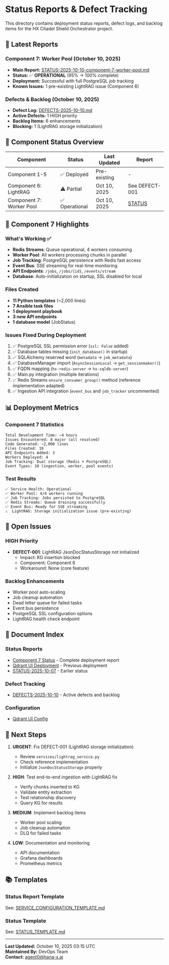 # Status Reports & Defect Tracking

This directory contains deployment status reports, defect logs, and backlog items for the HX Citadel Shield Orchestrator project.

## 📄 Latest Reports

### Component 7: Worker Pool (October 10, 2025)
- **Main Report:** [STATUS-2025-10-10-component-7-worker-pool.md](STATUS-2025-10-10-component-7-worker-pool.md)
- **Status:** ✅ **OPERATIONAL** (95% → 100% complete)
- **Deployment:** Successful with full PostgreSQL job tracking
- **Known Issues:** 1 pre-existing LightRAG issue (Component 6)

### Defects & Backlog (October 10, 2025)
- **Defect Log:** [DEFECTS-2025-10-10.md](DEFECTS-2025-10-10.md)
- **Active Defects:** 1 HIGH priority
- **Backlog Items:** 6 enhancements
- **Blocking:** 1 (LightRAG storage initialization)

## 🎯 Component Status Overview

| Component | Status | Last Updated | Report |
|-----------|--------|--------------|--------|
| Component 1-5 | ✅ Deployed | Pre-existing | - |
| Component 6: LightRAG | ⚠️ Partial | Oct 10, 2025 | See DEFECT-001 |
| Component 7: Worker Pool | ✅ Operational | Oct 10, 2025 | [STATUS](STATUS-2025-10-10-component-7-worker-pool.md) |

## 🔧 Component 7 Highlights

### What's Working ✅
- **Redis Streams**: Queue operational, 4 workers consuming
- **Worker Pool**: All workers processing chunks in parallel
- **Job Tracking**: PostgreSQL persistence with Redis fast access
- **Event Bus**: SSE streaming for real-time monitoring
- **API Endpoints**: `/jobs`, `/jobs/{id}`, `/events/stream`
- **Database**: Auto-initialization on startup, SSL disabled for local

### Files Created
- **11 Python templates** (~2,000 lines)
- **7 Ansible task files**
- **1 deployment playbook**
- **3 new API endpoints**
- **1 database model** (JobStatus)

### Issues Fixed During Deployment
1. ✅ PostgreSQL SSL permission error (`ssl: False` added)
2. ✅ Database tables missing (`init_database()` in startup)
3. ✅ SQLAlchemy reserved word (`metadata` → `job_metadata`)
4. ✅ DatabaseManager import (`AsyncSessionLocal` → `get_sessionmaker()`)
5. ✅ FQDN mapping (`hx-redis-server` → `hx-sqldb-server`)
6. ✅ Main.py integration (multiple iterations)
7. ✅ Redis Streams `ensure_consumer_group()` method (reference implementation adapted)
8. ✅ Ingestion API integration (`event_bus` and `job_tracker` uncommented)

## 📊 Deployment Metrics

### Component 7 Statistics
```
Total Development Time: ~4 hours
Issues Encountered: 8 major (all resolved)
Code Generated: ~2,000 lines
Files Created: 19
API Endpoints Added: 3
Workers Deployed: 4
Job Tracking: Dual storage (Redis + PostgreSQL)
Event Types: 10 (ingestion, worker, pool events)
```

### Test Results
```
✅ Service Health: Operational
✅ Worker Pool: 4/4 workers running
✅ Job Tracking: Jobs persisted to PostgreSQL
✅ Redis Streams: Queue draining successfully
✅ Event Bus: Ready for SSE streaming
⚠️  LightRAG: Storage initialization issue (pre-existing)
```

## 🐛 Open Issues

### HIGH Priority
- **DEFECT-001**: LightRAG JsonDocStatusStorage not initialized
  - Impact: KG insertion blocked
  - Component: Component 6
  - Workaround: None (core feature)

### Backlog Enhancements
- Worker pool auto-scaling
- Job cleanup automation
- Dead letter queue for failed tasks
- Event bus persistence
- PostgreSQL SSL configuration options
- LightRAG health check endpoint

## 📝 Document Index

### Status Reports
- [Component 7 Status](STATUS-2025-10-10-component-7-worker-pool.md) - Complete deployment report
- [Qdrant UI Deployment](STATUS-2025-10-07-qdrant-ui-deployment.md) - Previous deployment
- [STATUS-2025-10-07](STATUS-2025-10-07.md) - Earlier status

### Defect Tracking
- [DEFECTS-2025-10-10](DEFECTS-2025-10-10.md) - Active defects and backlog

### Configuration
- [Qdrant UI Config](../configuration/qdrant_ui_config_2025-10-07.md)

## 🚀 Next Steps

1. **URGENT**: Fix DEFECT-001 (LightRAG storage initialization)
   - Review `services/lightrag_service.py`
   - Check reference implementation
   - Initialize `JsonDocStatusStorage` properly

2. **HIGH**: Test end-to-end ingestion with LightRAG fix
   - Verify chunks inserted to KG
   - Validate entity extraction
   - Test relationship discovery
   - Query KG for results

3. **MEDIUM**: Implement backlog items
   - Worker pool scaling
   - Job cleanup automation
   - DLQ for failed tasks

4. **LOW**: Documentation and monitoring
   - API documentation
   - Grafana dashboards
   - Prometheus metrics

## 📚 Templates

### Status Report Template
See: [SERVICE_CONFIGURATION_TEMPLATE.md](../templates/SERVICE_CONFIGURATION_TEMPLATE.md)

### Status Template
See: [STATUS_TEMPLATE.md](../templates/STATUS_TEMPLATE.md)

---

**Last Updated:** October 10, 2025 03:15 UTC  
**Maintained By:** DevOps Team  
**Contact:** agent0@hana-x.ai
